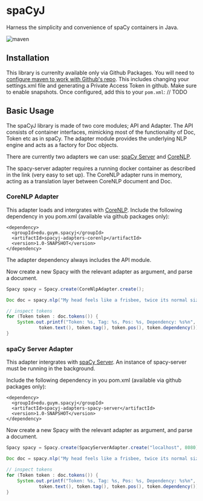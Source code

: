 # spaCyJ

Harness the simplicity and convenience of spaCy containers in Java.

![maven](https://github.com/manzurola/spacy-java/actions/workflows/maven.yml/badge.svg)


## Installation

This library is currenlty available only via Github Packages.
You will need to [configure maven to work with Github's repo](https://docs.github.com/en/packages/working-with-a-github-packages-registry/working-with-the-apache-maven-registry). This includes changing your settings.xml file and generating a Private Access Token in github. Make sure to enable snapshots.
Once configured, add this to your `pom.xml`:
// TODO

## Basic Usage

The spaCyJ library is made of two core modules; API and Adapter. The API consists of container interfaces, mimicking most of the functionality of Doc, Token etc as in spaCy. The adapter module provides the underlying NLP engine and acts as a factory for Doc objects.

There are currently two adapters we can use: [spaCy Server](https://github.com/neelkamath/spacy-server) and [CoreNLP](https://github.com/stanfordnlp/CoreNLP).

The spacy-server adapter requires a running docker container as described in the link (very easy to set up). The CoreNLP adapter runs in memory, acting as a translation layer between CoreNLP document and Doc.

### CoreNLP Adapter

This adapter loads and intergrates with [CoreNLP](https://github.com/stanfordnlp/CoreNLP).
Include the following dependency in you pom.xml (available via github packages only):

```
<dependency>
  <groupId>edu.guym.spacyj</groupId>
  <artifactId>spacyj-adapters-corenlp</artifactId>
  <version>1.0-SNAPSHOT</version>
</dependency>
```

The adapter dependency always includes the API module.

Now create a new Spacy with the relevant adapter as argument, and parse a document.

```java
Spacy spacy = Spacy.create(CoreNlpAdapter.create();

Doc doc = spacy.nlp("My head feels like a frisbee, twice its normal size.");

// inspect tokens
for (Token token : doc.tokens()) {
    System.out.printf("Token: %s, Tag: %s, Pos: %s, Dependency: %s%n", 
            token.text(), token.tag(), token.pos(), token.dependency());
}
```

### spaCy Server Adapter

This adapter intergrates with [spaCy Server](https://github.com/neelkamath/spacy-server).
An instance of spacy-server must be running in the background.

Include the following dependency in you pom.xml (available via github packages only):

```
<dependency>
  <groupId>edu.guym.spacyj</groupId>
  <artifactId>spacyj-adapters-spacy-server</artifactId>
  <version>1.0-SNAPSHOT</version>
</dependency>
```


Now create a new Spacy with the relevant adapter as argument, and parse a document.

```java
Spacy spacy = Spacy.create(SpacyServerAdapter.create("localhost", 8080));

Doc doc = spacy.nlp("My head feels like a frisbee, twice its normal size.");

// inspect tokens
for (Token token : doc.tokens()) {
    System.out.printf("Token: %s, Tag: %s, Pos: %s, Dependency: %s%n", 
            token.text(), token.tag(), token.pos(), token.dependency());
}
```

